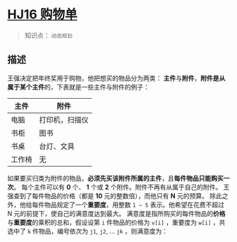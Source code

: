 # [HJ16 购物单](https://www.nowcoder.com/practice/f9c6f980eeec43ef85be20755ddbeaf4?tpId=37&tqId=21239&rp=1&ru=/ta/huawei&qru=/ta/huawei&difficulty=3&judgeStatus=&tags=/question-ranking)


> 知识点： `动态规划`


## 描述


王强决定把年终奖用于购物，他把想买的物品分为两类：
**主件**与**附件**，**附件是从属于某个主件**的，下表就是一些主件与附件的例子：


| 主件  | 附件      |
|-----|---------|
| 电脑  | 打印机，扫描仪 |
| 书柜  | 图书      |
| 书桌  | 台灯、文具   |
| 工作椅 | 无       |


如果要买归类为附件的物品，**必须先买该附件所属的主件**，且**每件物品只能购买一次**。
每个主件可以有 **0** 个、 **1** 个或 **2** 个附件。附件不再有从属于自己的附件。
王强查到了每件物品的价格（都是 **10** 元的整数倍），而他只有 **N** 元的预算。
除此之外，他给每件物品规定了一个**重要度**，用整数 `1 ~ 5` 表示。他希望在花费不超过 N 元的前提下，使自己的满意度达到最大。
满意度是指所购买的每件物品的**价格**与**重要度**的乘积的总和，假设设第 `i` 件物品的价格为 `v[i]` ，重要度为 `w[i]` ，共选中了 `k` 件物品，编号依次为 `j1`, `j2`, ... `jk` ，则满意度为：

